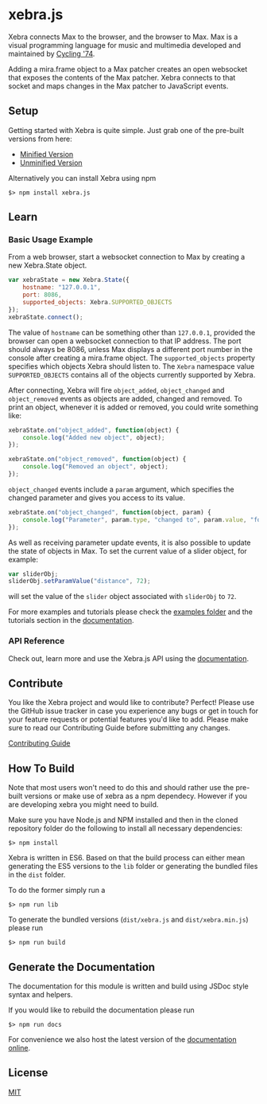 xebra.js
=============

Xebra connects Max to the browser, and the browser to Max. Max is a visual programming language for music and multimedia developed and maintained by [Cycling '74](https://cycling74.com/).


Adding a mira.frame object to a Max patcher creates an open websocket that exposes the contents of the Max patcher. Xebra connects to that socket and maps changes in the Max patcher to JavaScript events.

## Setup

Getting started with Xebra is quite simple. Just grab one of the pre-built versions from here:

* [Minified Version](https://cycling74.s3.amazonaws.com/download/xebra.min.js)
* [Unminified Version](https://cycling74.s3.amazonaws.com/download/xebra.js)

Alternatively you can install Xebra using npm

```
$> npm install xebra.js
```

## Learn

### Basic Usage Example

From a web browser, start a websocket connection to Max by creating a new Xebra.State object.

```js
var xebraState = new Xebra.State({
	hostname: "127.0.0.1",
	port: 8086,
	supported_objects: Xebra.SUPPORTED_OBJECTS
});
xebraState.connect();
```

The value of `hostname` can be something other than `127.0.0.1`, provided the browser can open a websocket connection to that IP address. The port should always be 8086, unless Max displays a different port number in the console after creating a mira.frame object. The `supported_objects` property specifies which objects Xebra should listen to. The `Xebra` namespace value `SUPPORTED_OBJECTS` contains all of the objects currently supported by Xebra.

After connecting, Xebra will fire `object_added`, `object_changed` and `object_removed` events as objects are added, changed and removed. To print an object, whenever it is added or removed, you could write something like:

```js
xebraState.on("object_added", function(object) {
	console.log("Added new object", object);
});

xebraState.on("object_removed", function(object) {
	console.log("Removed an object", object);
});
```

`object_changed` events include a `param` argument, which specifies the changed parameter and gives you access to its value.

```js
xebraState.on("object_changed", function(object, param) {
	console.log("Parameter", param.type, "changed to", param.value, "for object", object);
});
```

As well as receiving parameter update events, it is also possible to update the state of objects in Max. To set the current value of a slider object, for example:

```js
var sliderObj;
sliderObj.setParamValue("distance", 72);
```
will set the value of the `slider` object associated with `sliderObj` to `72`.

For more examples and tutorials please check the [examples folder](examples) and the tutorials section in the [documentation][documentation].

### API Reference

Check out, learn more and use the Xebra.js API using the [documentation][documentation].

## Contribute

You like the Xebra project and would like to contribute? Perfect! Please use the GitHub issue tracker in case you experience any bugs or get in touch for your feature requests or potential features you'd like to add. Please make sure to read our Contributing Guide before submitting any changes.

[Contributing Guide](CONTRIBUTING.md)

## How To Build

Note that most users won't need to do this and should rather use the pre-built versions or make use of xebra as a npm dependecy. However if you are developing xebra you might need to build.

Make sure you have Node.js and NPM installed and then in the cloned repository folder do the following to install all necessary dependencies:

```
$> npm install
```

Xebra is written in ES6. Based on that the build process can either mean generating the ES5 versions to the `lib` folder or generating the bundled files in the `dist` folder.

To do the former simply run a

```
$> npm run lib
```

To generate the bundled versions (`dist/xebra.js` and `dist/xebra.min.js`) please run

```
$> npm run build
```

## Generate the Documentation

The documentation for this module is written and build using JSDoc style syntax and helpers.

If you would like to rebuild the documentation please run

```
$> npm run docs
```

For convenience we also host the latest version of the [documentation online][documentation].

## License

[MIT](LICENSE)

[documentation]: https://cycling74.github.io/xebra.js/
